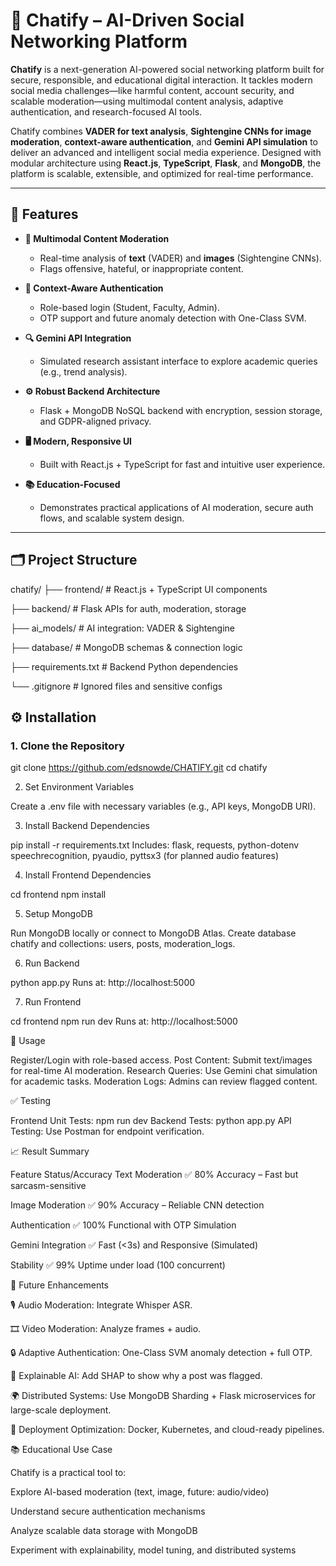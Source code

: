 # 💬 Chatify – AI-Driven Social Networking Platform

**Chatify** is a next-generation AI-powered social networking platform built for secure, responsible, and educational digital interaction. It tackles modern social media challenges—like harmful content, account security, and scalable moderation—using multimodal content analysis, adaptive authentication, and research-focused AI tools.

Chatify combines **VADER for text analysis**, **Sightengine CNNs for image moderation**, **context-aware authentication**, and **Gemini API simulation** to deliver an advanced and intelligent social media experience. Designed with modular architecture using **React.js**, **TypeScript**, **Flask**, and **MongoDB**, the platform is scalable, extensible, and optimized for real-time performance.

---

## 🚀 Features

- **🧠 Multimodal Content Moderation**
  - Real-time analysis of **text** (VADER) and **images** (Sightengine CNNs).
  - Flags offensive, hateful, or inappropriate content.

- **🔐 Context-Aware Authentication**
  - Role-based login (Student, Faculty, Admin).
  - OTP support and future anomaly detection with One-Class SVM.

- **🔍 Gemini API Integration**
  - Simulated research assistant interface to explore academic queries (e.g., trend analysis).

- **⚙️ Robust Backend Architecture**
  - Flask + MongoDB NoSQL backend with encryption, session storage, and GDPR-aligned privacy.

- **🖥️ Modern, Responsive UI**
  - Built with React.js + TypeScript for fast and intuitive user experience.

- **📚 Education-Focused**
  - Demonstrates practical applications of AI moderation, secure auth flows, and scalable system design.

---

## 🗂️ Project Structure

chatify/
├── frontend/ # React.js + TypeScript UI components

├── backend/ # Flask APIs for auth, moderation, storage

├── ai_models/ # AI integration: VADER & Sightengine

├── database/ # MongoDB schemas & connection logic

├── requirements.txt # Backend Python dependencies

└── .gitignore # Ignored files and sensitive configs

## ⚙️ Installation

### 1. Clone the Repository

git clone https://github.com/edsnowde/CHATIFY.git
cd chatify

2. Set Environment Variables

Create a .env file with necessary variables (e.g., API keys, MongoDB URI).

3. Install Backend Dependencies

pip install -r requirements.txt
Includes:
flask, requests, python-dotenv
speechrecognition, pyaudio, pyttsx3 (for planned audio features)

4. Install Frontend Dependencies

cd frontend
npm install

5. Setup MongoDB

Run MongoDB locally or connect to MongoDB Atlas.
Create database chatify and collections: users, posts, moderation_logs.

6. Run Backend

python app.py
Runs at: http://localhost:5000

7. Run Frontend

cd frontend
npm run dev
Runs at: http://localhost:5000

🧪 Usage

Register/Login with role-based access.
Post Content: Submit text/images for real-time AI moderation.
Research Queries: Use Gemini chat simulation for academic tasks.
Moderation Logs: Admins can review flagged content.

✅ Testing

Frontend Unit Tests: npm run dev
Backend Tests: python app.py
API Testing: Use Postman for endpoint verification.

📈 Result Summary

Feature	Status/Accuracy
Text Moderation	      ✅ 80% Accuracy – Fast but sarcasm-sensitive

Image Moderation	    ✅ 90% Accuracy – Reliable CNN detection

Authentication	      ✅ 100% Functional with OTP Simulation

Gemini Integration	  ✅ Fast (<3s) and Responsive (Simulated)

Stability	            ✅ 99% Uptime under load (100 concurrent)


🔮 Future Enhancements

🎙 Audio Moderation: Integrate Whisper ASR.

🎞️ Video Moderation: Analyze frames + audio.

🔒 Adaptive Authentication: One-Class SVM anomaly detection + full OTP.

🧠 Explainable AI: Add SHAP to show why a post was flagged.

🌍 Distributed Systems: Use MongoDB Sharding + Flask microservices for large-scale deployment.

🚀 Deployment Optimization: Docker, Kubernetes, and cloud-ready pipelines.



📚 Educational Use Case

Chatify is a practical tool to:

Explore AI-based moderation (text, image, future: audio/video)

Understand secure authentication mechanisms

Analyze scalable data storage with MongoDB

Experiment with explainability, model tuning, and distributed systems


